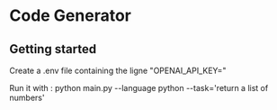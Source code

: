# Code Generator



## Getting started

Create a .env file containing the ligne "OPENAI_API_KEY=<your key>"

Run it with :
python main.py --language python --task='return a list of numbers'

